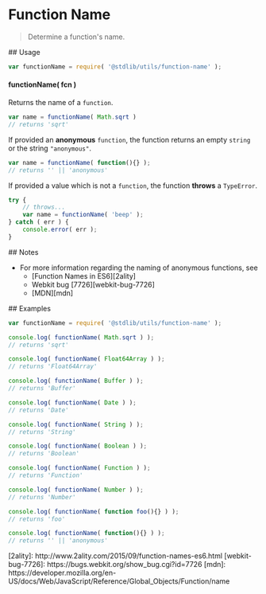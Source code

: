 # Function Name

> Determine a function's name.

<section class="usage">
## Usage

``` javascript
var functionName = require( '@stdlib/utils/function-name' );
```

#### functionName( fcn )

Returns the name of a `function`.

``` javascript
var name = functionName( Math.sqrt )
// returns 'sqrt'
```

If provided an __anonymous__ `function`, the function returns an empty `string` or the string `"anonymous"`.

``` javascript
var name = functionName( function(){} );
// returns '' || 'anonymous'
```

If provided a value which is not a `function`, the function __throws__ a `TypeError`.

``` javascript
try {
    // throws...
    var name = functionName( 'beep' );
} catch ( err ) {
    console.error( err );
}
```
</section>

<!-- /.usage -->

<section class="notes">
## Notes

* For more information regarding the naming of anonymous functions, see
    -  [Function Names in ES6][2ality]
    -  Webkit bug [7726][webkit-bug-7726]
    - [MDN][mdn]

</section>

<!-- /.notes -->

<section class="examples">
## Examples

``` javascript
var functionName = require( '@stdlib/utils/function-name' );

console.log( functionName( Math.sqrt ) );
// returns 'sqrt'

console.log( functionName( Float64Array ) );
// returns 'Float64Array'

console.log( functionName( Buffer ) );
// returns 'Buffer'

console.log( functionName( Date ) );
// returns 'Date'

console.log( functionName( String ) );
// returns 'String'

console.log( functionName( Boolean ) );
// returns 'Boolean'

console.log( functionName( Function ) );
// returns 'Function'

console.log( functionName( Number ) );
// returns 'Number'

console.log( functionName( function foo(){} ) );
// returns 'foo'

console.log( functionName( function(){} ) );
// returns '' || 'anonymous'
```
</section>

<!-- /.examples -->

<section class="links">
[2ality]: http://www.2ality.com/2015/09/function-names-es6.html
[webkit-bug-7726]: https://bugs.webkit.org/show_bug.cgi?id=7726
[mdn]: https://developer.mozilla.org/en-US/docs/Web/JavaScript/Reference/Global_Objects/Function/name
</section>

<!-- /.links -->
